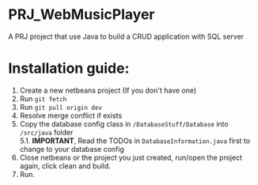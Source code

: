 # PRJ_WebMusicPlayer
A PRJ project that use Java to build a CRUD application with SQL server
# Installation guide:
1. Create a new netbeans project (If you don't have one)
2. Run `git fetch`
3. Run `git pull origin dev`
4. Resolve merge conflict if exists
5. Copy the database config class in `/DatabaseStuff/Database` into `/src/java` folder  
5.1. **IMPORTANT**, Read the TODOs in `DatabaseInformation.java` first to change to your database config  
6. Close netbeans or the project you just created, run/open the project again, click clean and build.
7. Run.
